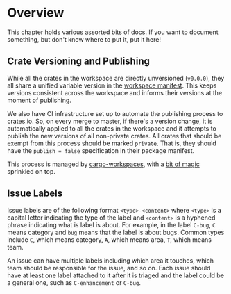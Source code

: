 # Overview

This chapter holds various assorted bits of docs. If you want to document
something, but don't know where to put it, put it here!

## Crate Versioning and Publishing

While all the crates in the workspace are directly unversioned (`v0.0.0`), they
all share a unified variable version in the [workspace manifest](Cargo.toml).
This keeps versions consistent across the workspace and informs their versions
at the moment of publishing.

We also have CI infrastructure set up to automate the publishing process to
crates.io.  So, on every merge to master, if there's a version change, it is
automatically applied to all the crates in the workspace and it attempts to
publish the new versions of all non-private crates.  All crates that should be
exempt from this process should be marked `private`.  That is, they should have
the `publish = false` specification in their package manifest.

This process is managed by
[cargo-workspaces](https://github.com/pksunkara/cargo-workspaces), with a [bit
of
magic](https://github.com/pksunkara/cargo-workspaces/compare/master...miraclx:grouping-and-exclusion#files_bucket)
sprinkled on top.

## Issue Labels

Issue labels are of the following format `<type>-<content>` where `<type>` is a
capital letter indicating the type of the label and `<content>` is a hyphened
phrase indicating what is label is about.  For example, in the label `C-bug`,
`C` means category and `bug` means that the label is about bugs.  Common types
include `C`, which means category, `A`, which means area, `T`, which means team.

An issue can have multiple labels including which area it touches, which team
should be responsible for the issue, and so on.  Each issue should have at least
one label attached to it after it is triaged and the label could be a general
one, such as `C-enhancement` or `C-bug`.
